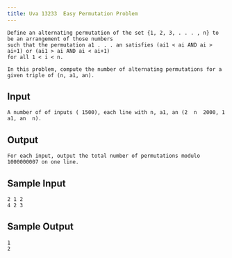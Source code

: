 ```yaml
---
title: Uva 13233  Easy Permutation Problem
---
```



```
Define an alternating permutation of the set {1, 2, 3, . . . , n} to be an arrangement of those numbers
such that the permutation a1 . . . an satisfies (ai1 < ai AND ai > ai+1) or (ai1 > ai AND ai < ai+1)
for all 1 < i < n.

In this problem, compute the number of alternating permutations for a given triple of (n, a1, an).
```

## Input

```
A number of of inputs ( 1500), each line with n, a1, an (2  n  2000, 1  a1, an  n).

```

## Output

```
For each input, output the total number of permutations modulo 1000000007 on one line.

```

## Sample Input

```
2 1 2
4 2 3

```

## Sample Output

```
1
2
```
